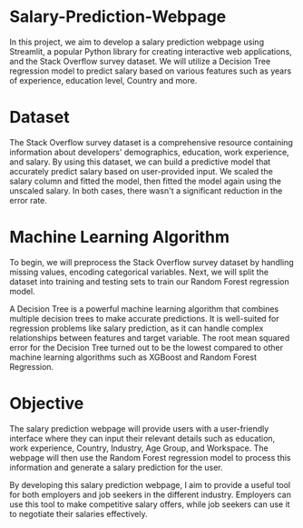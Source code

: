 # Salary-Prediction-Webpage

In this project, we aim to develop a salary prediction webpage using Streamlit, a popular Python library for creating interactive web applications, and the Stack Overflow survey dataset. We will utilize a Decision Tree regression model to predict salary based on various features such as years of experience, education level, Country and more.

# Dataset
The Stack Overflow survey dataset is a comprehensive resource containing information about developers' demographics, education, work experience, and salary. By using this dataset, we can build a predictive model that accurately predict salary based on user-provided input. We scaled the salary column and fitted the model, then fitted the model again using the unscaled salary. In both cases, there wasn't a significant reduction in the error rate.

# Machine Learning Algorithm
To begin, we will preprocess the Stack Overflow survey dataset by handling missing values, encoding categorical variables. Next, we will split the dataset into training and testing sets to train our Random Forest regression model.

A Decision Tree is a powerful machine learning algorithm that combines multiple decision trees to make accurate predictions. It is well-suited for regression problems like salary prediction, as it can handle complex relationships between features and target variable. The root mean squared error for the Decision Tree turned out to be the lowest compared to other machine learning algorithms such as XGBoost and Random Forest Regression.

# Objective

The salary prediction webpage will provide users with a user-friendly interface where they can input their relevant details such as education, work experience, Country, Industry, Age Group, and Workspace. The webpage will then use the Random Forest regression model to process this information and generate a salary prediction for the user.

By developing this salary prediction webpage, I aim to provide a useful tool for both employers and job seekers in the different industry. Employers can use this tool to make competitive salary offers, while job seekers can use it to negotiate their salaries effectively.
